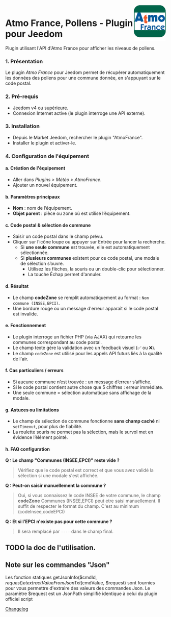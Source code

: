 <img align="right" src="../images/AtmoFrance_icon.png" width="100">

# Atmo France, Pollens - Plugin pour Jeedom

Plugin utilisant l'API d'Atmo France pour afficher les niveaux de pollens.

### 1. Présentation
Le plugin *Atmo France* pour Jeedom permet de récupérer automatiquement les données des pollens pour une commune donnée, en s'appuyant sur le code postal.

### 2. Pré-requis
- Jeedom v4 ou supérieure.
- Connexion Internet active (le plugin interroge une API externe).

### 3. Installation
- Depuis le Market Jeedom, rechercher le plugin "AtmoFrance".
- Installer le plugin et activer-le.

### 4. Configuration de l'équipement
#### a. Création de l'équipement
- Aller dans *Plugins > Météo > AtmoFrance*.
- Ajouter un nouvel équipement.

#### b. Paramètres principaux
- **Nom** : nom de l’équipement.
- **Objet parent** : pièce ou zone où est utilisé l’équipement.

#### c. Code postal & sélection de commune
- Saisir un code postal dans le champ prévu.
- Cliquer sur l’icône loupe ou appuyer sur Entrée pour lancer la recherche.
  - Si **une seule commune** est trouvée, elle est automatiquement sélectionnée.
  - Si **plusieurs communes** existent pour ce code postal, une modale de sélection s’ouvre.
    - Utilisez les flèches, la souris ou un double-clic pour sélectionner.
    - La touche Échap permet d'annuler.

#### d. Résultat
- Le champ **codeZone** se remplit automatiquement au format : `Nom commune (INSEE,EPCI)`.
- Une bordure rouge ou un message d'erreur apparaît si le code postal est invalide.

#### e. Fonctionnement
- Le plugin interroge un fichier PHP (via AJAX) qui retourne les communes correspondant au code postal.
- Le champ texte gère la validation avec un feedback visuel (✅ ou ❌).
- Le champ `codeZone` est utilisé pour les appels API futurs liés à la qualité de l'air.

#### f. Cas particuliers / erreurs
- Si aucune commune n’est trouvée : un message d’erreur s’affiche.
- Si le code postal contient autre chose que 5 chiffres : erreur immédiate.
- Une seule commune = sélection automatique sans affichage de la modale.

#### g. Astuces ou limitations
- Le champ de sélection de commune fonctionne **sans champ caché** ni `setTimeout`, pour plus de fiabilité.
- La roulette souris ne permet pas la sélection, mais le survol met en évidence l’élément pointé.

#### h. FAQ configuration
**Q : Le champ "Communes (INSEE,EPCI)" reste vide ?**
> Vérifiez que le code postal est correct et que vous avez validé la sélection si une modale s'est affichée.

**Q : Peut-on saisir manuellement la commune ?**
> Oui, si vous connaissez le code INSEE de votre commune, le champ **codeZone** Communes (INSEE,EPCI)  peut etre saisi manuellement. Il suffit de respecter le format du champ. C'est au minimum (codeInsee,codeEPCI) 

**Q : Et si l’EPCI n'existe pas pour cette commune ?**
> Il sera remplacé par `----` dans le champ final.

## TODO la doc de l'utilisation.

## Note sur les commandes "Json"
Les fonction statiques  getJsonInfo($cmdId, $request) et extractValueFromJsonTxt($cmdValue, $request) sont fournies pour vous permettre d'extraire des valeurs des commandes Json.
Le paramètre $request est un JsonPath simplifié identique à celui du plugin officiel script

  [Changelog](changelog.md)
